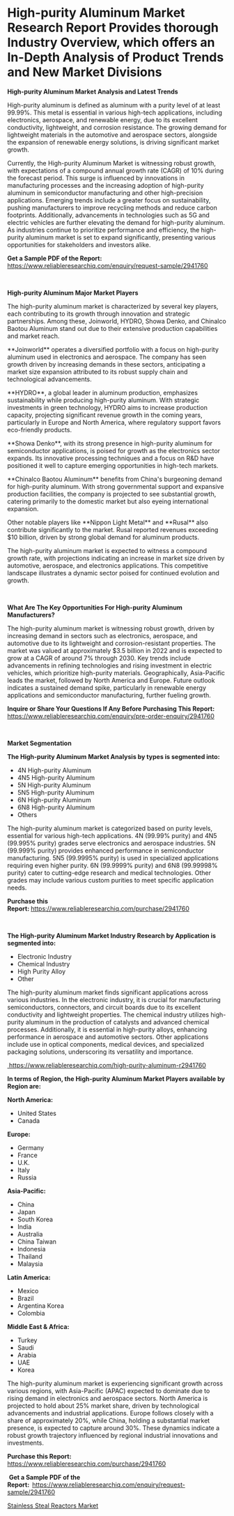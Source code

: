 <p><h1>High-purity Aluminum Market Research Report Provides thorough Industry Overview, which offers an In-Depth Analysis of Product Trends and New Market Divisions</h1></p><p><strong>High-purity Aluminum Market Analysis and Latest Trends</strong></p>
<p><p>High-purity aluminum is defined as aluminum with a purity level of at least 99.99%. This metal is essential in various high-tech applications, including electronics, aerospace, and renewable energy, due to its excellent conductivity, lightweight, and corrosion resistance. The growing demand for lightweight materials in the automotive and aerospace sectors, alongside the expansion of renewable energy solutions, is driving significant market growth.</p><p>Currently, the High-purity Aluminum Market is witnessing robust growth, with expectations of a compound annual growth rate (CAGR) of 10% during the forecast period. This surge is influenced by innovations in manufacturing processes and the increasing adoption of high-purity aluminum in semiconductor manufacturing and other high-precision applications. Emerging trends include a greater focus on sustainability, pushing manufacturers to improve recycling methods and reduce carbon footprints. Additionally, advancements in technologies such as 5G and electric vehicles are further elevating the demand for high-purity aluminum. As industries continue to prioritize performance and efficiency, the high-purity aluminum market is set to expand significantly, presenting various opportunities for stakeholders and investors alike.</p></p>
<p><strong>Get a Sample PDF of the Report:&nbsp;</strong> <a href="https://www.reliableresearchiq.com/enquiry/request-sample/2941760?utm_campaign=2797&utm_medium=2&utm_source=Github&utm_content=ia&utm_term=15032025&utm_id=high-purity-aluminum">https://www.reliableresearchiq.com/enquiry/request-sample/2941760</a></p>
<p>&nbsp;</p>
<p><strong>High-purity Aluminum Major Market Players</strong></p>
<p><p>The high-purity aluminum market is characterized by several key players, each contributing to its growth through innovation and strategic partnerships. Among these, Joinworld, HYDRO, Showa Denko, and Chinalco Baotou Aluminum stand out due to their extensive production capabilities and market reach.</p><p>**Joinworld** operates a diversified portfolio with a focus on high-purity aluminum used in electronics and aerospace. The company has seen growth driven by increasing demands in these sectors, anticipating a market size expansion attributed to its robust supply chain and technological advancements.</p><p>**HYDRO**, a global leader in aluminum production, emphasizes sustainability while producing high-purity aluminum. With strategic investments in green technology, HYDRO aims to increase production capacity, projecting significant revenue growth in the coming years, particularly in Europe and North America, where regulatory support favors eco-friendly products.</p><p>**Showa Denko**, with its strong presence in high-purity aluminum for semiconductor applications, is poised for growth as the electronics sector expands. Its innovative processing techniques and a focus on R&D have positioned it well to capture emerging opportunities in high-tech markets.</p><p>**Chinalco Baotou Aluminum** benefits from China's burgeoning demand for high-purity aluminum. With strong governmental support and expansive production facilities, the company is projected to see substantial growth, catering primarily to the domestic market but also eyeing international expansion.</p><p>Other notable players like **Nippon Light Metal** and **Rusal** also contribute significantly to the market. Rusal reported revenues exceeding $10 billion, driven by strong global demand for aluminum products.</p><p>The high-purity aluminum market is expected to witness a compound growth rate, with projections indicating an increase in market size driven by automotive, aerospace, and electronics applications. This competitive landscape illustrates a dynamic sector poised for continued evolution and growth.</p></p>
<p>&nbsp;</p>
<p><strong>What Are The Key Opportunities For High-purity Aluminum Manufacturers?</strong></p>
<p><p>The high-purity aluminum market is witnessing robust growth, driven by increasing demand in sectors such as electronics, aerospace, and automotive due to its lightweight and corrosion-resistant properties. The market was valued at approximately $3.5 billion in 2022 and is expected to grow at a CAGR of around 7% through 2030. Key trends include advancements in refining technologies and rising investment in electric vehicles, which prioritize high-purity materials. Geographically, Asia-Pacific leads the market, followed by North America and Europe. Future outlook indicates a sustained demand spike, particularly in renewable energy applications and semiconductor manufacturing, further fueling growth.</p></p>
<p><strong>Inquire or Share Your Questions If Any Before Purchasing This Report:</strong> <a href="https://www.reliableresearchiq.com/enquiry/pre-order-enquiry/2941760?utm_campaign=2797&utm_medium=2&utm_source=Github&utm_content=ia&utm_term=15032025&utm_id=high-purity-aluminum">https://www.reliableresearchiq.com/enquiry/pre-order-enquiry/2941760</a></p>
<p>&nbsp;</p>
<p><strong>Market Segmentation</strong></p>
<p><strong>The High-purity Aluminum Market Analysis by types is segmented into:</strong></p>
<p><ul><li>4N High-purity Aluminum</li><li>4N5 High-purity Aluminum</li><li>5N High-purity Aluminum</li><li>5N5 High-purity Aluminum</li><li>6N High-purity Aluminum</li><li>6N8 High-purity Aluminum</li><li>Others</li></ul></p>
<p><p>The high-purity aluminum market is categorized based on purity levels, essential for various high-tech applications. 4N (99.99% purity) and 4N5 (99.995% purity) grades serve electronics and aerospace industries. 5N (99.999% purity) provides enhanced performance in semiconductor manufacturing. 5N5 (99.9995% purity) is used in specialized applications requiring even higher purity. 6N (99.9999% purity) and 6N8 (99.99998% purity) cater to cutting-edge research and medical technologies. Other grades may include various custom purities to meet specific application needs.</p></p>
<p><strong>Purchase this Report:&nbsp;</strong><a href="https://www.reliableresearchiq.com/purchase/2941760?utm_campaign=2797&utm_medium=2&utm_source=Github&utm_content=ia&utm_term=15032025&utm_id=high-purity-aluminum">https://www.reliableresearchiq.com/purchase/2941760</a></p>
<p>&nbsp;</p>
<p><strong>The High-purity Aluminum Market Industry Research by Application is segmented into:</strong></p>
<p><ul><li>Electronic Industry</li><li>Chemical Industry</li><li>High Purity Alloy</li><li>Other</li></ul></p>
<p><p>The high-purity aluminum market finds significant applications across various industries. In the electronic industry, it is crucial for manufacturing semiconductors, connectors, and circuit boards due to its excellent conductivity and lightweight properties. The chemical industry utilizes high-purity aluminum in the production of catalysts and advanced chemical processes. Additionally, it is essential in high-purity alloys, enhancing performance in aerospace and automotive sectors. Other applications include use in optical components, medical devices, and specialized packaging solutions, underscoring its versatility and importance.</p></p>
<p><a href="https://www.reliableresearchiq.com/high-purity-aluminum-r2941760?utm_campaign=2797&utm_medium=2&utm_source=Github&utm_content=ia&utm_term=15032025&utm_id=high-purity-aluminum">&nbsp;https://www.reliableresearchiq.com/high-purity-aluminum-r2941760</a></p>
<p><strong>In terms of Region, the High-purity Aluminum Market Players available by Region are:</strong></p>
<p>
    <p> <strong> North America: </strong>
        <ul>
            <li>United States</li>
            <li>Canada</li>
        </ul>
        </p> 
    <p> <strong> Europe: </strong>
        <ul>
            <li>Germany</li>
            <li>France</li>
            <li>U.K.</li>
            <li>Italy</li>
            <li>Russia</li>
        </ul>
        </p> 
    <p> <strong> Asia-Pacific: </strong>
        <ul>
            <li>China</li>
            <li>Japan</li>
            <li>South Korea</li>
            <li>India</li>
            <li>Australia</li>
            <li>China Taiwan</li>
            <li>Indonesia</li>
            <li>Thailand</li>
            <li>Malaysia</li>
        </ul>
        </p> 
    <p> <strong> Latin America: </strong>
        <ul>
            <li>Mexico</li>
            <li>Brazil</li>
            <li>Argentina Korea</li>
            <li>Colombia</li>
        </ul>
        </p> 
    <p> <strong> Middle East & Africa: </strong>
        <ul>
            <li>Turkey</li>
            <li>Saudi</li>
            <li>Arabia</li>
            <li>UAE</li>
            <li>Korea</li>
        </ul>
    </p>
    </p>
<p><p>The high-purity aluminum market is experiencing significant growth across various regions, with Asia-Pacific (APAC) expected to dominate due to rising demand in electronics and aerospace sectors. North America is projected to hold about 25% market share, driven by technological advancements and industrial applications. Europe follows closely with a share of approximately 20%, while China, holding a substantial market presence, is expected to capture around 30%. These dynamics indicate a robust growth trajectory influenced by regional industrial innovations and investments.</p></p>
<p><strong>Purchase this Report: </strong><a href="https://www.reliableresearchiq.com/purchase/2941760?utm_campaign=2797&utm_medium=2&utm_source=Github&utm_content=ia&utm_term=15032025&utm_id=high-purity-aluminum">https://www.reliableresearchiq.com/purchase/2941760</a></p>
<p>&nbsp;<strong>Get a Sample PDF of the Report:&nbsp;&nbsp;</strong><a href="https://www.reliableresearchiq.com/enquiry/request-sample/2941760?utm_campaign=2797&utm_medium=2&utm_source=Github&utm_content=ia&utm_term=15032025&utm_id=high-purity-aluminum">https://www.reliableresearchiq.com/enquiry/request-sample/2941760</a></p>
<p><strong></strong></p>
<p><p><a href="https://github.com/abedlagagica4/Market-Research-Report-List-1/blob/main/stainless-steal-reactors-market.md?utm_campaign=2797&utm_medium=2&utm_source=Github&utm_content=ia&utm_term=15032025&utm_id=high-purity-aluminum">Stainless Steal Reactors Market</a></p></p>